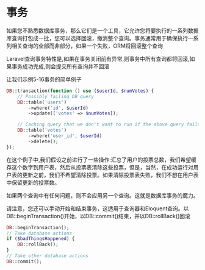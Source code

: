 # 事务

如果您不熟悉数据库事务，那么它们是一个工具，它允许您将要执行的一系列数据库查询打包成一批，您可以选择回滚，撤消整个查询。事务通常用于确保执行一系列相关查询的全部而非部分，如果一个失败，ORM将回滚整个查询

Laravel查询事务特性是,如果在事务关闭前有异常,则事务中所有查询都将回滚,如果事务成功完成,则会提交所有查询并不回滚

让我们示例5-16事务的简单例子

```php
DB::transaction(function () use ($userId, $numVotes) { 
    // Possibly failing DB query
    DB::table('users')
        ->where('id', $userId)
        ->update(['votes' => $numVotes]);

    // Caching query that we don't want to run if the above query fails
    DB::table('votes')
        ->where('user_id', $userId)
        ->delete();
});
```

在这个例子中,我们假设之前进行了一些操作:汇总了用户的投票总数，我们希望缓存这个数字到用户表，然后从投票表清除这些投票，但是，当然，在成功运行对用户表的更新之前，我们不希望清除投票。如果清除投票表失败，我们不想在用户表中保留更新的投票数。

如果两个查询中有任何问题，则不会应用另一个查询。这就是数据库事务的魔力。

请注意，您还可以手动开始和结束事务，这适用于查询器和Eloquent查询。以DB::beginTransaction\(\)开始，以DB::commit\(\)结束，并以DB::rollBack\(\)回滚

```php
DB::beginTransaction();
// Take database actions
if ($badThingsHappened) { 
    DB::rollBack();
}
// Take other database actions
DB::commit();
```

